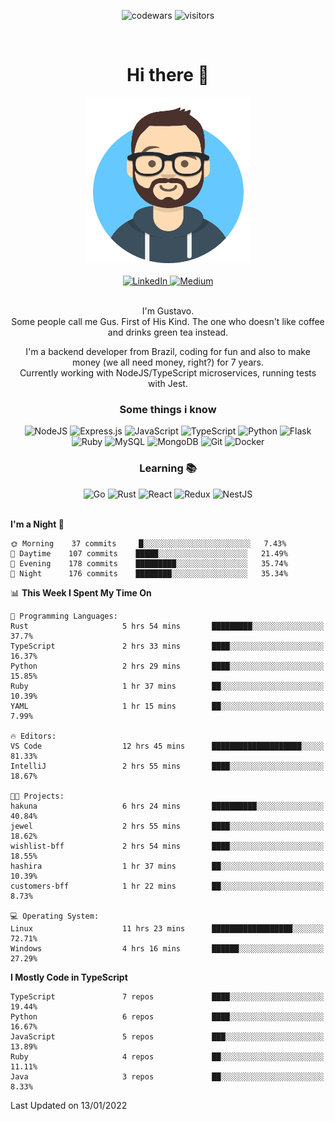 <div align="center">

![codewars](https://www.codewars.com/users/nowayhecodes/badges/micro)
![visitors](https://visitor-badge.glitch.me/badge?page_id=nowayhecodes.nowayhecodes)

</div>
<br />

<div style="display: block;" align="center" >
  <h1>Hi there 👋</h1>
  <picture>
    <source media="(max-width:265px)" srcset="./asset/avataaars.png">
    <img src="./asset/avataaars.png" alt="silly avatar" width="265" height="265" />
  </picture>

  <br />
  <br />

  <div style="display: inline_block">
  <a href="https://www.linkedin.com/in/gustacavalcante" target="_blank" rel="noopener">
    <img alt="LinkedIn" src="https://img.shields.io/badge/linkedin-%230077B5.svg?style=for-the-badge&logo=linkedin&logoColor=white"/>
  </a>

  <a href="https://nowayguscodes.medium.com/" target="_blank" rel="noopener">
    <img alt="Medium" src="https://img.shields.io/badge/Medium-%23000000.svg?style=for-the-badge&logo=Medium&logoColor=white"/>
  </a>
</div>

</div>

<br />

<div align="center">
  <p>
  I'm Gustavo. <br />
  Some people call me Gus. First of His Kind. The one who doesn't like coffee and drinks green tea instead.

    
I'm a backend developer from Brazil, coding for fun and also to make money (we all need money, right?) for 7 years.<br />
Currently working with NodeJS/TypeScript microservices, running tests with Jest.

  </p>
</div>

<div align="center">
  <h3>Some things i know</h3>
</div>

<div align="center">
  <div style="display: inline_block;">
    <img alt="NodeJS" src="https://img.shields.io/badge/node.js-%2343853D.svg?style=for-the-badge&logo=node-dot-js&logoColor=white"/>
    <img alt="Express.js" src="https://img.shields.io/badge/express.js-%23404d59.svg?style=for-the-badge&logo=express&logoColor=%2361DAFB"/>
    <img alt="JavaScript" src="https://img.shields.io/badge/javascript-%23323330.svg?style=for-the-badge&logo=javascript&logoColor=%23F7DF1E"/>
    <img alt="TypeScript" src="https://img.shields.io/badge/typescript-%23007ACC.svg?style=for-the-badge&logo=typescript&logoColor=white"/>
    <img alt="Python" src="https://img.shields.io/badge/python-%2314354C.svg?style=for-the-badge&logo=python&logoColor=white"/>
    <img alt="Flask" src="https://img.shields.io/badge/flask-%23000.svg?style=for-the-badge&logo=flask&logoColor=white"/>
    <img alt="Ruby" src="https://img.shields.io/badge/ruby-%23CC342D.svg?style=for-the-badge&logo=ruby&logoColor=white"/>
    <img alt="MySQL" src="https://img.shields.io/badge/mysql-%2300f.svg?style=for-the-badge&logo=mysql&logoColor=white"/>
    <img alt="MongoDB" src ="https://img.shields.io/badge/MongoDB-%234ea94b.svg?style=for-the-badge&logo=mongodb&logoColor=white"/>
    <img alt="Git" src="https://img.shields.io/badge/git-%23F05033.svg?style=for-the-badge&logo=git&logoColor=white"/>
    <img alt="Docker" src="https://img.shields.io/badge/docker-%230db7ed.svg?style=for-the-badge&logo=docker&logoColor=white"/>
  </div>
</div>

<div align="center">
  <h3>Learning 📚</h3>

  <div style="display: inline_block;">
    <img alt="Go" src="https://img.shields.io/badge/go-%2300ADD8.svg?style=for-the-badge&logo=go&logoColor=white"/>
    <img alt="Rust" src="https://img.shields.io/badge/rust-%23000000.svg?style=for-the-badge&logo=rust&logoColor=white"/>
    <img alt="React" src="https://img.shields.io/badge/react-%2320232a.svg?style=for-the-badge&logo=react&logoColor=%2361DAFB"/>
    <img alt="Redux" src="https://img.shields.io/badge/redux-%23593d88.svg?style=for-the-badge&logo=redux&logoColor=white"/>
    <img alt="NestJS" src="https://img.shields.io/badge/nestjs-%23E0234E.svg?style=for-the-badge&logo=nestjs&logoColor=white" />
  </div>
</div>

<br />

<!--START_SECTION:waka-->
**I'm a Night 🦉** 

```text
🌞 Morning    37 commits     █░░░░░░░░░░░░░░░░░░░░░░░░   7.43% 
🌆 Daytime    107 commits    █████░░░░░░░░░░░░░░░░░░░░   21.49% 
🌃 Evening    178 commits    █████████░░░░░░░░░░░░░░░░   35.74% 
🌙 Night      176 commits    ████████░░░░░░░░░░░░░░░░░   35.34%

```


📊 **This Week I Spent My Time On** 

```text
💬 Programming Languages: 
Rust                     5 hrs 54 mins       █████████░░░░░░░░░░░░░░░░   37.7% 
TypeScript               2 hrs 33 mins       ████░░░░░░░░░░░░░░░░░░░░░   16.37% 
Python                   2 hrs 29 mins       ████░░░░░░░░░░░░░░░░░░░░░   15.85% 
Ruby                     1 hr 37 mins        ██░░░░░░░░░░░░░░░░░░░░░░░   10.39% 
YAML                     1 hr 15 mins        ██░░░░░░░░░░░░░░░░░░░░░░░   7.99%

🔥 Editors: 
VS Code                  12 hrs 45 mins      ████████████████████░░░░░   81.33% 
IntelliJ                 2 hrs 55 mins       ████░░░░░░░░░░░░░░░░░░░░░   18.67%

🐱‍💻 Projects: 
hakuna                   6 hrs 24 mins       ██████████░░░░░░░░░░░░░░░   40.84% 
jewel                    2 hrs 55 mins       ████░░░░░░░░░░░░░░░░░░░░░   18.62% 
wishlist-bff             2 hrs 54 mins       ████░░░░░░░░░░░░░░░░░░░░░   18.55% 
hashira                  1 hr 37 mins        ██░░░░░░░░░░░░░░░░░░░░░░░   10.39% 
customers-bff            1 hr 22 mins        ██░░░░░░░░░░░░░░░░░░░░░░░   8.73%

💻 Operating System: 
Linux                    11 hrs 23 mins      ██████████████████░░░░░░░   72.71% 
Windows                  4 hrs 16 mins       ██████░░░░░░░░░░░░░░░░░░░   27.29%

```

**I Mostly Code in TypeScript** 

```text
TypeScript               7 repos             ████░░░░░░░░░░░░░░░░░░░░░   19.44% 
Python                   6 repos             ████░░░░░░░░░░░░░░░░░░░░░   16.67% 
JavaScript               5 repos             ███░░░░░░░░░░░░░░░░░░░░░░   13.89% 
Ruby                     4 repos             ██░░░░░░░░░░░░░░░░░░░░░░░   11.11% 
Java                     3 repos             ██░░░░░░░░░░░░░░░░░░░░░░░   8.33%

```



 Last Updated on 13/01/2022
<!--END_SECTION:waka-->
